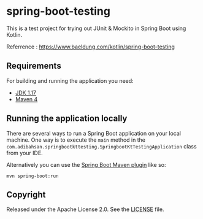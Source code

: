 # spring-boot-testing

This is a test project for trying out JUnit & Mockito in Spring Boot using Kotlin. 

Referrence : https://www.baeldung.com/kotlin/spring-boot-testing

## Requirements

For building and running the application you need:

- [JDK 1.17](https://www.oracle.com/java/technologies/javase/jdk17-archive-downloads.html)
- [Maven 4](https://maven.apache.org)

## Running the application locally

There are several ways to run a Spring Boot application on your local machine. One way is to execute the `main` method in the `com.adibahsan.springbootkttesting.SpringbootKtTestingApplication` class from your IDE.

Alternatively you can use the [Spring Boot Maven plugin](https://docs.spring.io/spring-boot/docs/current/reference/html/build-tool-plugins-maven-plugin.html) like so:

```shell
mvn spring-boot:run
```

## Copyright

Released under the Apache License 2.0. See the [LICENSE](https://github.com/codecentric/springboot-sample-app/blob/master/LICENSE) file.
